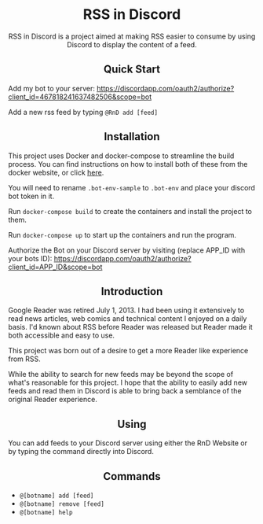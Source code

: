 <div align="center">
    <h1>RSS in Discord</h1>
    RSS in Discord is a project aimed at making RSS easier to consume by using Discord to display the content of a feed.
</div>

<h2 align="center">Quick Start</h2>

Add my bot to your server:
https://discordapp.com/oauth2/authorize?client_id=467818241637482506&scope=bot

Add a new rss feed by typing `@RnD add [feed]`

<h2 align="center">Installation</h2>

This project uses Docker and docker-compose to streamline the build process. You can find instructions on how to install both of these from the docker website, or click <a href="https://docs.docker.com/compose/gettingstarted/">here</a>.

You will need to rename `.bot-env-sample` to `.bot-env` and place your discord bot token in it.

Run `docker-compose build` to create the containers and install the project to them.

Run `docker-compose up` to start up the containers and run the program.

Authorize the Bot on your Discord server by visiting (replace APP_ID with your bots ID):
https://discordapp.com/oauth2/authorize?client_id=APP_ID&scope=bot

<h2 align="center">Introduction</h2>
Google Reader was retired July 1, 2013. I had been using it extensively to read news articles, web comics and technical content I enjoyed on a daily basis. I'd known about RSS before Reader was released but Reader made it both accessible and easy to use.

This project was born out of a desire to get a more Reader like experience from RSS.

While the ability to search for new feeds may be beyond the scope of what's reasonable for this project. I hope that the ability to easily add new feeds and read them in Discord is able to bring back a semblance of the original Reader experience.

<h2 align="center">Using</h2>

You can add feeds to your Discord server using either the <a>RnD Website</a> or by typing the command directly into Discord.

<h2 align="center">Commands</h2>

- `@[botname] add [feed]`
- `@[botname] remove [feed]`
- `@[botname] help`
